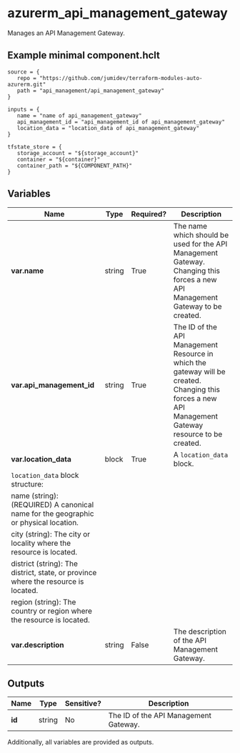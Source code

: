 # azurerm_api_management_gateway

Manages an API Management Gateway.

## Example minimal component.hclt

```hcl
source = {
   repo = "https://github.com/jumidev/terraform-modules-auto-azurerm.git" 
   path = "api_management/api_management_gateway" 
}

inputs = {
   name = "name of api_management_gateway" 
   api_management_id = "api_management_id of api_management_gateway" 
   location_data = "location_data of api_management_gateway" 
}

tfstate_store = {
   storage_account = "${storage_account}" 
   container = "${container}" 
   container_path = "${COMPONENT_PATH}" 
}

```

## Variables

| Name | Type | Required? |  Description |
| ---- | ---- | --------- |  ----------- |
| **var.name** | string | True | The name which should be used for the API Management Gateway. Changing this forces a new API Management Gateway to be created. | 
| **var.api_management_id** | string | True | The ID of the API Management Resource in which the gateway will be created. Changing this forces a new API Management Gateway resource to be created. | 
| **var.location_data** | block | True | A `location_data` block. | 
| `location_data` block structure: || 
|   name (string): (REQUIRED) A canonical name for the geographic or physical location. ||
|   city (string): The city or locality where the resource is located. ||
|   district (string): The district, state, or province where the resource is located. ||
|   region (string): The country or region where the resource is located. ||
| **var.description** | string | False | The description of the API Management Gateway. | 



## Outputs

| Name | Type | Sensitive? | Description |
| ---- | ---- | --------- | --------- |
| **id** | string | No  | The ID of the API Management Gateway. | 

Additionally, all variables are provided as outputs.
